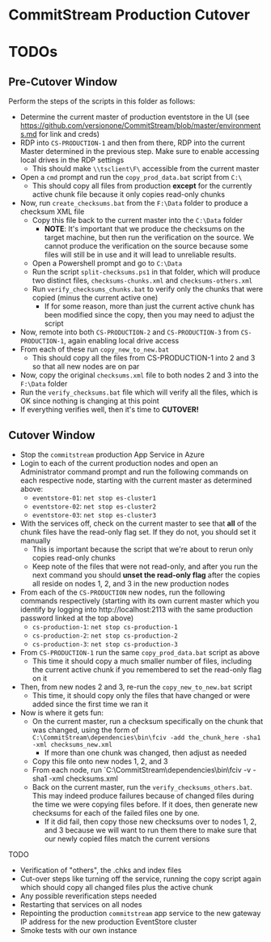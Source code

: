 # CommitStream Production Cutover

# TODOs

## Pre-Cutover Window

Perform the steps of the scripts in this folder as follows:

* Determine the current master of production eventstore in the UI (see https://github.com/versionone/CommitStream/blob/master/environments.md for link and creds)
* RDP into `CS-PRODUCTION-1` and then from there, RDP into the current Master determined in the previous step. Make sure to enable accessing local drives in the RDP settings
  * This should make `\\tsclient\F\` accessible from the current master
* Open a `cmd` prompt and run the `copy_prod_data.bat` script from `C:\`
  * This should copy all files from production **except** for the currently active chunk file because it only copies read-only chunks
* Now, run `create_checksums.bat` from the `F:\Data` folder to produce a checksum XML file
  * Copy this file back to the current master into the `C:\Data` folder
    * **NOTE**: It's important that we produce the checksums on the target machine, but then run the verification on the source. We cannot produce the verification on the source because some files will still be in use and it will lead to unreliable results.
  * Open a Powershell prompt and go to `C:\Data`
  * Run the script `split-checksums.ps1` in that folder, which will produce two distinct files, `checksums-chunks.xml` and `checksums-others.xml`
  * Run `verify_checksums_chunks.bat` to verify only the chunks that were copied (minus the current active one)
    * If for some reason, more than just the current active chunk has been modified since the copy, then you may need to adjust the script
* Now, remote into both `CS-PRODUCTION-2` and `CS-PRODUCTION-3` from `CS-PRODUCTION-1`, again enabling local drive access
* From each of these run `copy_new_to_new.bat`
  * This should copy all the files from CS-PRODUCTION-1 into 2 and 3 so that all new nodes are on par
* Now, copy the original `checksums.xml` file to both nodes 2 and 3 into the `F:\Data` folder
* Run the `verify_checksums.bat` file which will verify all the files, which is OK since nothing is changing at this point
* If everything verifies well, then it's time to **CUTOVER!**

## Cutover Window

* Stop the `commitstream` production App Service in Azure
* Login to each of the current production nodes and open an Administrator command prompt and run the following commands on each respective node, starting with the current master as determined above:
  * `eventstore-01`: `net stop es-cluster1`
  * `eventstore-02`: `net stop es-cluster2`
  * `eventstore-03`: `net stop es-cluster3`
* With the services off, check on the current master to see that **all** of the chunk files have the read-only flag set. If they do not, you should set it manually
  * This is important because the script that we're about to rerun only copies read-only chunks
  * Keep note of the files that were not read-only, and after you run the next command you should **unset the read-only flag** after the copies all reside on nodes 1, 2, and 3 in the new production nodes
* From each of the `CS-PRODUCTION` new nodes, run the following commands respectively (starting with its own current master which you identify by logging into http://localhost:2113 with the same production password linked at the top above)
  * `cs-production-1`: `net stop cs-production-1`
  * `cs-production-2`: `net stop cs-production-2` 
  * `cs-production-3`: `net stop cs-production-3`
* From `CS-PRODUCTION-1` run the same `copy_prod_data.bat` script as above
  * This time it should copy a much smaller number of files, including the current active chunk if you remembered to set the read-only flag on it
* Then, from new nodes 2 and 3, re-run the `copy_new_to_new.bat` script
  * This time, it should copy only the files that have changed or were added since the first time we ran it
* Now is where it gets fun:
  * On the current master, run a checksum specifically on the chunk that was changed, using the form of `C:\CommitStream\dependencies\bin\fciv -add the_chunk_here -sha1 -xml checksums_new.xml`
    * If more than one chunk was changed, then adjust as needed
  * Copy this file onto new nodes 1, 2, and 3
  * From each node, run `C:\CommitStream\dependencies\bin\fciv -v -sha1 -xml checksums.xml
  * Back on the current master, run the `verify_checksums_others.bat`. This may indeed produce failures because of changed files during the time we were copying files before. If it does, then generate new checksums for each of the failed files one by one.
    * If it did fail, then copy those new checksums over to nodes 1, 2, and 3 because we will want to run them there to make sure that our newly copied files match the current versions
  
TODO

* Verification of "others", the .chks and index files
* Cut-over steps like turning off the service, running the copy script again which should copy all changed files plus the active chunk
* Any possible reverification steps needed
* Restarting that services on all nodes
* Repointing the production `commitstream` app service to the new gateway IP address for the new production EventStore cluster
* Smoke tests with our own instance
